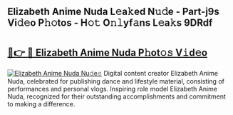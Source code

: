 ## Elizabeth Anime Nuda L𝚎a𝚔ed N𝚞𝚍e - Part-j9s Vi𝚍𝚎o P𝚑𝚘tos - H𝚘𝚝 O𝚗𝚕yf𝚊ns L𝚎a𝚔s 9DRdf

# <h2><a href="http://kf7yrgd.oniu.top/?m=Elizabeth+Anime+Nuda">🔗👉 🔴 Elizabeth Anime Nuda P𝚑ot𝚘𝚜 V𝚒d𝚎o</a></h2>

[![Elizabeth Anime Nuda Nu𝚍e𝚜](https://i.imgur.com/0qMVB7G.gif)](http://kf7yrgd.oniu.top/?m=Elizabeth+Anime+Nuda)
Digital content creator Elizabeth Anime Nuda, celebrated for publishing dance and lifestyle material, consisting of performances and personal vlogs. Inspiring role model Elizabeth Anime Nuda, recognized for their outstanding accomplishments and commitment to making a difference.  
